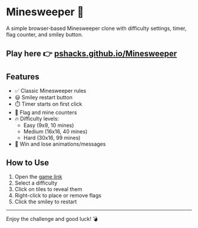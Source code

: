 # Minesweeper 🧨

A simple browser-based Minesweeper clone with difficulty settings, timer, flag counter, and smiley button.

## Play here 👉 [pshacks.github.io/Minesweeper](https://pshacks.github.io/Minesweeper/)

## Features

- ✅ Classic Minesweeper rules
- 😃 Smiley restart button
- ⏱️ Timer starts on first click
- 🚩 Flag and mine counters
- 🔥 Difficulty levels:
  - Easy (9x9, 10 mines)
  - Medium (16x16, 40 mines)
  - Hard (30x16, 99 mines)
- 🎉 Win and lose animations/messages

## How to Use

1. Open the [game link](https://pshacks.github.io/Minesweeper/)
2. Select a difficulty
3. Click on tiles to reveal them
4. Right-click to place or remove flags
5. Click the smiley to restart

---

Enjoy the challenge and good luck! 💣

